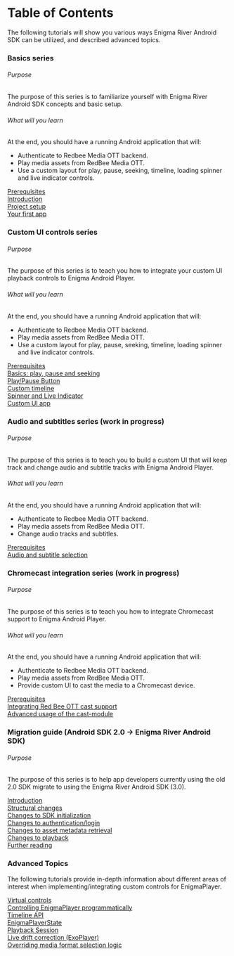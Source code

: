 # Table of Contents

The following tutorials will show you various ways Enigma River Android SDK can be utilized, and described advanced topics.

### Basics series
###### Purpose
The purpose of this series is to familiarize yourself with Enigma River Android SDK concepts and basic setup.
###### What will you learn
At the end, you should have a running Android application that will:
* Authenticate to Redbee Media OTT backend.
* Play media assets from RedBee Media OTT.
* Use a custom layout for play, pause, seeking, timeline, loading spinner and live indicator controls.

[Prerequisites](basics/prerequisites.md)<br/>
[Introduction](basics/introduction.md)<br/>
[Project setup](basics/project_setup.md)<br/>
[Your first app](basics/your_first_app.md)<br/>

### Custom UI controls series
###### Purpose
The purpose of this series is to teach you how to integrate your custom UI playback controls to Enigma Android Player.
###### What will you learn
At the end, you should have a running Android application that will:
* Authenticate to Redbee Media OTT backend.
* Play media assets from RedBee Media OTT.
* Use a custom layout for play, pause, seeking, timeline, loading spinner and live indicator controls.

[Prerequisites](custom_ui/prerequisites.md)<br/>
[Basics: play, pause and seeking](custom_ui/basics.md)<br/>
[Play/Pause Button](custom_ui/play_pause_button.md)<br/>
[Custom timeline](custom_ui/timeline.md)<br/>
[Spinner and Live Indicator](custom_ui/spinner_and_live.md)<br/>
[Custom UI app](custom_ui/custom_ui_app.md)<br/>

### Audio and subtitles series (work in progress)
###### Purpose
The purpose of this series is to teach you to build a custom UI that will keep track and change audio and subtitle tracks with Enigma Android Player.
###### What will you learn
At the end, you should have a running Android application that will:
* Authenticate to Redbee Media OTT backend.
* Play media assets from RedBee Media OTT.
* Change audio tracks and subtitles.

[Prerequisites](audio_subs/prerequisites.md)<br/>
[Audio and subtitle selection](audio_subs/audio_and_text_tracks.md)<br/>

### Chromecast integration series (work in progress)
###### Purpose
The purpose of this series is to teach you how to integrate Chromecast support to Enigma Android Player.
###### What will you learn
At the end, you should have a running Android application that will:
* Authenticate to Redbee Media OTT backend.
* Play media assets from RedBee Media OTT.
* Provide custom UI to cast the media to a Chromecast device.

[Prerequisites](chromecast/prerequisites.md)<br/>
[Integrating Red Bee OTT cast support](chromecast/chromecast.md)<br/>
[Advanced usage of the cast-module](chromecast/chromecast_advanced.md)<br/>

### Migration guide (Android SDK 2.0 -> Enigma River Android SDK)
###### Purpose
The purpose of this series is to help app developers currently using the old 2.0 SDK migrate to
            using the Enigma River Android SDK (3.0).

[Introduction](migration_guide/introduction.md)<br/>
[Structural changes](migration_guide/structural_changes.md)<br/>
[Changes to SDK initialization](migration_guide/sdk_initialization.md)<br/>
[Changes to authentication/login](migration_guide/login.md)<br/>
[Changes to asset metadata retrieval](migration_guide/asset_metadata.md)<br/>
[Changes to playback](migration_guide/playback.md)<br/>
[Further reading](migration_guide/further_reading.md)<br/>

### Advanced Topics
The following tutorials provide in-depth information about different areas of interest when implementing/integrating custom controls for EnigmaPlayer.

[Virtual controls](advanced_topics/virtual_controls.md)<br/>
[Controlling EnigmaPlayer programmatically](advanced_topics/controls.md)<br/>
[Timeline API](advanced_topics/timeline.md)<br/>
[EnigmaPlayerState](advanced_topics/enigma_player_state.md)<br/>
[Playback Session](advanced_topics/playback_session.md)<br/>
[Live drift correction (ExoPlayer)](advanced_topics/drift_correction.md)<br/>
[Overriding media format selection logic](advanced_topics/media_format_preference.md)<br/>
